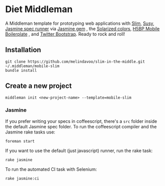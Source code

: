 # Diet Middleman

A Middleman template for prototyping web applications with [Slim](www.slim-lang.com), [Susy](susy.oddbird.net), [Jasmine spec runner](http://github.com/pivotal/jasmine) via [Jasmine gem](https://github.com/pivotal/jasmine-gem)
, the [Solarized colors](http://ethanschoonover.com/solarized), [H5BP Mobile Boilerplate](http://html5boilerplate.com/mobile/)
, and [Twitter Bootstrap](http://twitter.github.io/bootstrap/). Ready to rock and roll!

## Installation

    git clone https://github.com/melindavoo/slim-in-the-middle.git ~/.middleman/mobile-slim
    bundle install

## Create a new project

	middleman init <new-project-name> --template=mobile-slim

### Jasmine

If you prefer writing your specs in coffeescript, there's a `src` folder inside the default Jasmine spec folder. To run the coffeescript compiler and the Jasmine rake tasks use:

    foreman start

If you want to use the default (just javascript) runner, run the rake task:

    rake jasmine

To run the automated CI task with Selenium:

    rake jasmine:ci


